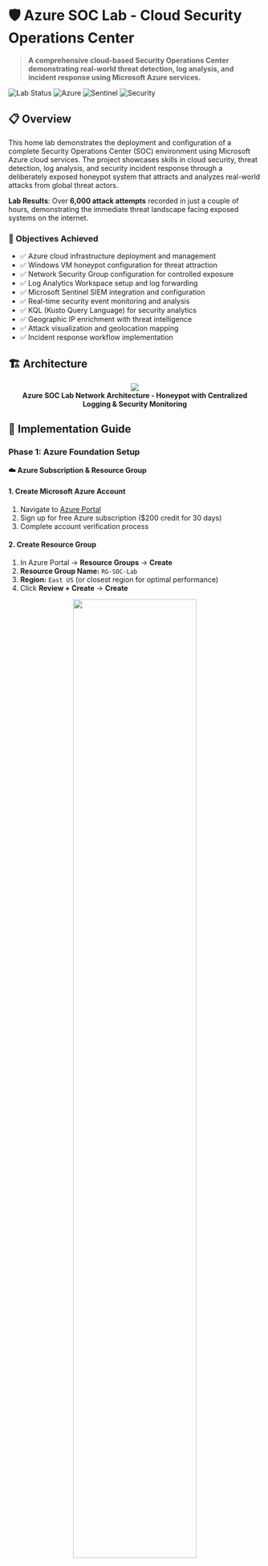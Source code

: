 # 🛡️ Azure SOC Lab - Cloud Security Operations Center

> **A comprehensive cloud-based Security Operations Center demonstrating real-world threat detection, log analysis, and incident response using Microsoft Azure services.**

![Lab Status](https://img.shields.io/badge/Lab%20Status-Active-brightgreen)
![Azure](https://img.shields.io/badge/Microsoft-Azure-0078d4)
![Sentinel](https://img.shields.io/badge/Microsoft-Sentinel-198754)
![Security](https://img.shields.io/badge/Security-SOC-d63384)

## 📋 Overview

This home lab demonstrates the deployment and configuration of a complete Security Operations Center (SOC) environment using Microsoft Azure cloud services. The project showcases skills in cloud security, threat detection, log analysis, and security incident response through a deliberately exposed honeypot system that attracts and analyzes real-world attacks from global threat actors.

**Lab Results**: Over **6,000 attack attempts** recorded in just a couple of hours, demonstrating the immediate threat landscape facing exposed systems on the internet.

### 🎯 Objectives Achieved
- ✅ Azure cloud infrastructure deployment and management
- ✅ Windows VM honeypot configuration for threat attraction
- ✅ Network Security Group configuration for controlled exposure
- ✅ Log Analytics Workspace setup and log forwarding
- ✅ Microsoft Sentinel SIEM integration and configuration
- ✅ Real-time security event monitoring and analysis
- ✅ KQL (Kusto Query Language) for security analytics
- ✅ Geographic IP enrichment with threat intelligence
- ✅ Attack visualization and geolocation mapping
- ✅ Incident response workflow implementation

## 🏗️ Architecture

<p align="center">
<img src="https://i.imgur.com/dqCBk4H.png" />
<br />
<strong>Azure SOC Lab Network Architecture - Honeypot with Centralized Logging & Security Monitoring</strong>
</p>

## 📖 Implementation Guide

### Phase 1: Azure Foundation Setup

**☁️ Azure Subscription & Resource Group**

#### 1. **Create Microsoft Azure Account**
1. Navigate to [Azure Portal](https://portal.azure.com)
2. Sign up for free Azure subscription ($200 credit for 30 days)
3. Complete account verification process

#### 2. **Create Resource Group**
1. In Azure Portal → **Resource Groups** → **Create**
2. **Resource Group Name:** `RG-SOC-Lab`
3. **Region:** `East US` (or closest region for optimal performance)
4. Click **Review + Create** → **Create**

<p align="center">
<img src="https://i.imgur.com/ZKHQTmc.png" height="70%" width="70%"/>
<br />
<strong>Resource Group Creation - Organizing Cloud Resources</strong>
</p>

> 💡 **Best Practice:** Resource Groups act as logical containers for Azure resources, enabling organized management and cost tracking.

### Phase 2: Network Infrastructure

**🌐 Virtual Network Configuration**

#### 1. **Create Virtual Network**
1. Navigate to **Virtual Networks** → **Create**
2. **Resource Group:** `RG-SOC-Lab`
3. **Name:** `VNet-SOC-Lab`
4. **Region:** `East US 2` (same as Resource Group)
5. **Address Space:** `10.0.0.0/16` (default)
6. **Subnet:** `default (10.0.0.0/24)`
7. **Security:** Default settings
8. Click **Review + Create** → **Create**

<p align="center">
  <table>
    <tr>
      <td><img src="https://i.imgur.com/ZOEKTIl.png" width="400" height="300"/></td>
      <td><img src="https://i.imgur.com/nOo0mip.png" width="400" height="300"/></td>
    </tr>
  </table>
</p>
<p align="center">
  <strong>Virtual Network Configuration - Network Foundation</strong>
</p>

### Phase 3: Honeypot VM Deployment

**🍯 Windows VM Honeypot Setup**

#### 1. **Create Virtual Machine**
1. Azure Portal → **Virtual Machines** → **Create** → **Azure virtual machine**
2. **Resource Group:** `RG-SOC-Lab`
3. **Virtual machine name:** `PROD-WEB-01` *(disguised as production web server)*
4. **Region:** `East US 2`
5. **Image:** `Windows 10 Pro`
6. **Size:** `Standard_B2s (1 vcpu, 1 GiB memory)` *(cost-effective for lab)*
7. **Username:** `sysadmin` / **Password:** `12Password!@`
8. **Public inbound ports:** Allow RDP (3389)
9. **Review + Create** → **Create**

<p align="center">
<img src="https://i.imgur.com/ewQrv0J.png" height="70%" width="70%"/>
<br />
<strong>VM Basic Configuration - Honeypot Disguised as Production Server</strong>
</p>

#### 2. **Network Configuration**
1. **Virtual network:** `VNet-SOC-Lab`
2. **Subnet:** `default (10.0.0.0/24)`
3. **Public IP:** Create new
4. **NIC network security group:** `Basic`
5. **Public inbound ports:** `Allow selected ports`
6. **Select inbound ports:** `RDP (3389)`

<p align="center">
<img src="https://i.imgur.com/B6M6hhp.png" height="70%" width="70%"/>
<br />
<strong>VM Network Configuration</strong>
</p>

### Phase 4: Honeypot Configuration & Vulnerability

**🔓 Making the VM Intentionally Vulnerable**

#### 1. **Configure Network Security Group (Wide Open)**
1. Azure Portal → **Network Security Groups** → Select your VM's NSG
2. **Inbound security rules** → **Add**
3. **Source:** `Any (*)` | **Destination:** `Any (*)`
4. **Protocol:** `Any` | **Action:** `Allow` | **Priority:** `100`
5. **Name:** `ALLOW-ALL-INBOUND` → **Add**

<p align="center">
<img src="https://i.imgur.com/bRKicjK.png" height="70%" width="70%"/>
<br />
<strong>NSG Rule Configuration - Allowing All Inbound Traffic</strong>
</p>

#### 2. **Disable Windows Firewall**
1. RDP to VM using `sysadmin` / `12Password!@`
2. **Windows Security** → **Firewall & network protection**
3. Turn off firewall for **all three profiles** (Domain, Private, Public)

<p align="center">
<img src="https://i.imgur.com/DHn5csa.png" height="70%" width="70%"/>
<br />
<strong>Windows Firewall Completely Disabled - VM Now Vulnerable</strong>
</p>

> ⚠️ **Security Warning:** This configuration makes the VM extremely vulnerable. Only use in isolated lab environments.

### Phase 5: Initial Attack Observation

**🔍 Local Event Log Analysis**

#### 1. **Examine Windows Event Logs**
1. On the VM: **Start** → **Event Viewer**
2. **Windows Logs** → **Security**
3. Look for **Event ID 4625** (Failed logon attempts)
4. Note the failed attempts from external IP addresses

<p align="center">
  <table>
    <tr>
      <td><img src="https://i.imgur.com/wbLEwOD.png" width="400" height="300"/></td>
      <td><img src="https://i.imgur.com/BaklKZV.png" width="400" height="300"/></td>
    </tr>
  </table>
</p>
<p align="center">
<strong>Event Viewer Showing Failed Login Attempts (Event ID 4625)</strong>
</p>

> 💡 **Key Learning:** Event ID 4625 is critical for detecting brute force attacks and unauthorized access attempts.

### Phase 6: Log Analytics Workspace

**📊 Centralized Logging Infrastructure**

#### 1. **Create Log Analytics Workspace**
1. Azure Portal → **Log Analytics workspaces** → **Create**
2. **Resource group:** `RG-SOC-Lab`
3. **Name:** `LAW-SOC-Lab`
4. **Region:** `East US` (same as other resources)
5. **Pricing tier:** `Pay-as-you-go` (includes free tier)
6. Click **Review + Create** → **Create**

<p align="center">
<img src="https://i.imgur.com/Ni61JHY.png" height="70%" width="70%"/>
<br />
<strong>Log Analytics Workspace Configuration</strong>
</p>

### Phase 7: Microsoft Sentinel Integration

**🛡️ SIEM Configuration & Setup**

#### 1. **Add Microsoft Sentinel**
1. Azure Portal → **Microsoft Sentinel** → **Create**
2. **Select workspace:** `LAW-SOC-Lab`
3. Click **Add Microsoft Sentinel**
4. Wait for Sentinel to be added (includes free trial)

<p align="center">
<img src="https://i.imgur.com/1J8DvFz.png" height="70%" width="70%"/>
<br />
<strong>Microsoft Sentinel Added to Log Analytics Workspace</strong>
</p>

#### 2. **Configure Security Events Data Connector**
1. Sentinel → **Data connectors**
2. Search for **Windows Security Events via AMA**
3. **Open connector page** → **Create data collection rule**
4. Select your honeypot VM → **All Security Events** → **Create**

<p align="center">
  <table>
    <tr>
      <td><img src="https://i.imgur.com/PlpeN73.png" width="400" height="300"/></td>
      <td><img src="https://i.imgur.com/xwsbwfS.png" width="400" height="300"/></td>
    </tr>
  </table>
</p>
<p align="center">
  <strong>Windows Security Events via AMA Data Connector Configuration</strong>
</p>

### Phase 8: KQL Query Development & Log Analysis

**🔍 Security Event Analysis with KQL**

#### 1. **Initial Log Verification**
1. Sentinel → **Logs**
2. Run basic query to verify data ingestion:
```kql
SecurityEvent
| take 10
```

#### 2. **Failed Login Analysis**
**Basic Failed Login Query:**
```kql
SecurityEvent
| where EventID == 4625
| where TimeGenerated > ago(5d)
| project TimeGenerated, IpAddress, Account, Computer
| order by TimeGenerated desc
```

<p align="center">
<img src="https://i.imgur.com/IWtVuJp.png" height="70%" width="70%"/>
<br />
<strong>Basic KQL Query Results - Failed Login Attempts</strong>
</p>

#### 3. **Real-Time Attack Monitoring**
**Attack Frequency Analysis:**
```kql
SecurityEvent
| where EventID == 4625
| where TimeGenerated > ago(6h)
| summarize AttackCount = count() by IpAddress
| where AttackCount > 5
| order by AttackCount desc
```

<p align="center">
<img src="https://i.imgur.com/w2x0UiT.png" height="70%" width="70%"/>
<br />
<strong>KQL Attack Frequency Analysis - 5,000+ Attacks Detected</strong>
</p>

> 🎯 **Lab Results:** Within a few hours of exposure, over **5,000 failed login attempts** were recorded from various global IP addresses.

### Phase 9: Geographic IP Enrichment

**🌍 Threat Intelligence Integration**

#### 1. **Create Sentinel Watchlist**
1. Download [geoip-summarized.csv](https://raw.githubusercontent.com/joshmadakor1/lognpacific-public/refs/heads/main/misc/geoip-summarized.csv)
2. Sentinel → **Watchlists** → **Create new**
3. **Name:** `geoip` | **Alias:** `geoip`
4. **Source type:** `Local file` | **Upload file:** geoip-summarized.csv
5. **Search key:** `network` → **Create**

<p align="center">
  <table>
    <tr>
      <td><img src="https://i.imgur.com/o2dtyj4.png" width="400" height="300"/></td>
      <td><img src="https://i.imgur.com/3n7Y2Iy.png" width="400" height="300"/></td>
    </tr>
  </table>
</p>
<p align="center">
  <strong>Geographic IP Watchlist Creation - 54,000 IP Records Imported</strong>
</p>

#### 2. **Geographic Enrichment Query**
```kql
let GeoIPDB_FULL = _GetWatchlist("geoip");
SecurityEvent
| where EventID == 4625
| where TimeGenerated > ago(24h)
| evaluate ipv4_lookup(GeoIPDB_FULL, IpAddress, network)
| project TimeGenerated, IpAddress, Account, city, country, latitude, longitude
| order by TimeGenerated desc
```

### Phase 10: Attack Map Visualization

**🗺️ Real-Time Attack Mapping**

#### 1. **Create Sentinel Workbook**
1. Sentinel → **Workbooks** → **Add workbook**
2. **Edit** → Delete all pre-populated elements
3. **Add** → **Add query**

#### 2. **Configure Map Visualization**
**Attack Map KQL Query:**
```kql
let GeoIPDB_FULL = _GetWatchlist("geoip");
SecurityEvent
| where EventID == 4625
| where TimeGenerated > ago(1h)
| evaluate ipv4_lookup(GeoIPDB_FULL, IpAddress, network)
| summarize AttackCount = count() by IpAddress, city, country, latitude, longitude
| where AttackCount > 0 and isnotempty(latitude) and isnotempty(longitude)
```

<p align="center">
<img src="https://i.imgur.com/cqHUSNb.png" height="70%" width="70%"/>
<br />
<strong>Attack Map Workbook Configuration</strong>
</p>

#### 3. **Live Attack Map**
1. **Visualization:** Map
2. **Location info using:** Latitude/Longitude
3. **Size by:** AttackCount
4. **Save** workbook as `Attack-Map-Honeypot`

<p align="center">
<img src="https://i.imgur.com/R6t0Vki.png" height="70%" width="70%"/>
<br />
<strong>Live Attack Map Showing Global Threat Distribution</strong>
</p>


## 📊 Key KQL Queries for SOC Analysis

### **Failed Login Monitoring**
```kql
SecurityEvent
| where EventID == 4625
| where TimeGenerated > ago(24h)
| summarize FailureCount = count() by IpAddress, Account
| where FailureCount > 5
| order by FailureCount desc
```

### **Geographic Attack Analysis**
```kql
let GeoIPDB_FULL = _GetWatchlist("geoip");
SecurityEvent
| where EventID == 4625
| where TimeGenerated > ago(24h)
| evaluate ipv4_lookup(GeoIPDB_FULL, IpAddress, network)
| summarize AttackCount = count() by country
| order by AttackCount desc
```

### **Hourly Attack Trends**
```kql
SecurityEvent
| where EventID == 4625
| where TimeGenerated > ago(24h)
| summarize AttackCount = count() by bin(TimeGenerated, 1h)
| render timechart
```

## 🧪 Common Issues & Solutions

**🔍 Troubleshooting Guide**

| Issue | Symptom | Solution |
|-------|---------|----------|
| **No Log Data** | Empty query results | Verify Azure Monitoring Agent installation |
| **Agent Not Installing** | Connection failures | Check NSG allows port 443 outbound |
| **Sentinel Errors** | Data connector issues | Verify workspace permissions |
| **VM Not Accessible** | RDP connection fails | Check public IP and NSG rules |
| **No Attack Data** | No failed logins | Wait 24-48 hours for discovery |
| **High Azure Costs** | Unexpected charges | Shut down VM when not in use; monitor usage |
| **KQL Query Timeout** | Query exceeds limits | Reduce time range; add more specific filters |


## 🎓 Skills Demonstrated

**Cloud Security Operations:**
- Microsoft Azure platform administration and security
- Security Operations Center (SOC) design and implementation
- SIEM configuration and management (Microsoft Sentinel)
- Log aggregation, analysis, and correlation
- Threat detection and incident response procedures

**Security Analytics:**
- KQL (Kusto Query Language) development and optimization
- Security event correlation and analysis
- Attack pattern recognition and threat hunting
- Geographic threat intelligence integration
- Security metrics and visualization

**Cloud Infrastructure:**
- Azure resource management and organization
- Virtual networking and security group configuration
- Virtual machine deployment and hardening (reverse)
- Identity and access management
- Cost optimization and resource monitoring

**Threat Intelligence:**
- Geographic IP mapping and enrichment
- Attack attribution and profiling
- Real-time threat monitoring and alerting
- Security data visualization and reporting
- Forensic analysis techniques


## 💡 Key Learnings

**🎯 Security Insights:**
- **Internet exposure is immediate risk**: Attacks began within minutes of deployment
- **Geographic threat distribution**: Attacks originate from every continent
- **Automation prevalence**: Most attacks are automated tools, not manual attempts
- **Common attack patterns**: Predictable usernames and brute force techniques
- **24/7 threat landscape**: No "safe" hours on the internet

**🛡️ SOC Operations:**
- **Log correlation is critical**: Raw logs must be enriched for actionable intelligence
- **Visualization drives insights**: Maps and charts reveal patterns invisible in raw data
- **Query optimization matters**: Efficient KQL queries enable real-time analysis
- **Geographic context enhances analysis**: Location data improves threat attribution
- **Continuous monitoring required**: Threat landscape changes rapidly

## 📞 Connect

[![LinkedIn](https://img.shields.io/badge/LinkedIn-View%20Profile-0077B5?style=flat-square&logo=linkedin&logoColor=white)](https://www.linkedin.com/in/emsly-s-482794196)  
📧 [slycyber7@gmail.com](mailto:slycyber7@gmail.com)  
<!--🌐 [slycyber.com](https://slycyber.com) -->

---
<p align="center">
  ⭐️ If this lab helped or inspired you, consider giving it a star.
</p>

> This SOC lab environment demonstrates enterprise-level security monitoring capabilities and can be extended for advanced threat hunting, incident response training, and security analyst skill development. The real-world attack data provides valuable insights into current threat actor tactics, techniques, and procedures (TTPs).
